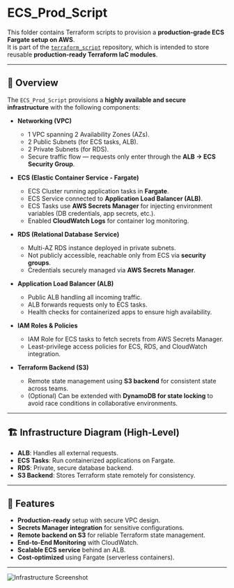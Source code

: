 # ECS_Prod_Script

This folder contains Terraform scripts to provision a **production-grade ECS Fargate setup on AWS**.  
It is part of the [`terraform_script`](../..) repository, which is intended to store reusable **production-ready Terraform IaC modules**.

---

## 📌 Overview

The `ECS_Prod_Script` provisions a **highly available and secure infrastructure** with the following components:

- **Networking (VPC)**  
  - 1 VPC spanning 2 Availability Zones (AZs).  
  - 2 Public Subnets (for ECS tasks, ALB).  
  - 2 Private Subnets (for RDS).  
  - Secure traffic flow — requests only enter through the **ALB → ECS Security Group**.  

- **ECS (Elastic Container Service - Fargate)**  
  - ECS Cluster running application tasks in **Fargate**.  
  - ECS Service connected to **Application Load Balancer (ALB)**.  
  - ECS Tasks use **AWS Secrets Manager** for injecting environment variables (DB credentials, app secrets, etc.).  
  - Enabled **CloudWatch Logs** for container log monitoring.  

- **RDS (Relational Database Service)**  
  - Multi-AZ RDS instance deployed in private subnets.  
  - Not publicly accessible, reachable only from ECS via **security groups**.  
  - Credentials securely managed via **AWS Secrets Manager**.  

- **Application Load Balancer (ALB)**  
  - Public ALB handling all incoming traffic.  
  - ALB forwards requests only to ECS tasks.  
  - Health checks for containerized apps to ensure high availability.  

- **IAM Roles & Policies**  
  - IAM Role for ECS tasks to fetch secrets from AWS Secrets Manager.  
  - Least-privilege access policies for ECS, RDS, and CloudWatch integration.  

- **Terraform Backend (S3)**  
  - Remote state management using **S3 backend** for consistent state across teams.  
  - (Optional) Can be extended with **DynamoDB for state locking** to avoid race conditions in collaborative environments.  

---

## 🏗️ Infrastructure Diagram (High-Level)





- **ALB**: Handles all external requests.  
- **ECS Tasks**: Run containerized applications on Fargate.  
- **RDS**: Private, secure database backend.  
- **S3 Backend**: Stores Terraform state remotely for consistency.  

---

## 🚀 Features

- **Production-ready** setup with secure VPC design.  
- **Secrets Manager integration** for sensitive configurations.  
- **Remote backend on S3** for reliable Terraform state management.  
- **End-to-End Monitoring** with CloudWatch.  
- **Scalable ECS service** behind an ALB.  
- **Cost-optimized** using Fargate (serverless containers).  

---

![Infrastructure Screenshot](https://drive.google.com/uc?export=view&id=12a0nSuPkDxCtIY7OhXqsvWgzeowt_IEq)
